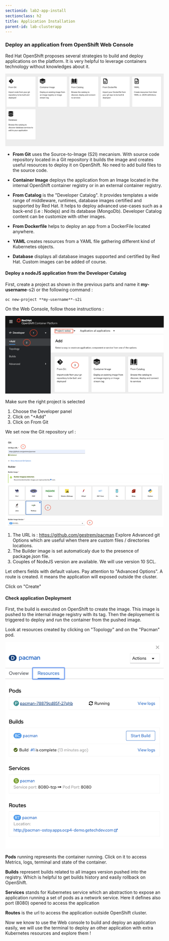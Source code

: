 ```yaml
---
sectionid: lab2-app-install
sectionclass: h2
title: Application Installation
parent-id: lab-clusterapp
---
```


### Deploy an application from OpenShift Web Console

Red Hat OpenShift proposes several strategies to build and deploy applications on the platform. It is very helpful to leverage containers technology without knowledges about it. 

![Docker registry connection](/media/lab2/build_strategies_ocp.png)

* **From Git** uses the Source-to-Image (S2I) mecanism. With source code repository located in a Git repository it builds the image and creates useful resources to deploy it on OpenShift. No need to add build files to the source code.

* **Container Image** deploys the application from an Image located in the internal OpenShift container registry or in an external container registry.

* **From Catalog** is the "Developer Catalog". It provides templates a wide range of middleware, runtimes, database images certified and supported by Red Hat. It helps to deploy advanced use-cases such as a back-end (i.e : Nodejs) and its database (MongoDb). Developer Catalog content can be customize with other images.

* **From Dockerfile** helps to deploy an app from a DockerFile located anywhere.

* **YAML** creates resources from a YAML file gathering different kind of Kubernetes objects.

* **Database** displays all database images supported and certified by Red Hat. Custom images can be added of course.


#### Deploy a nodeJS application from the Developer Catalog

First, create a project as shown in the previous parts and name it **my-username**-s2i or the following command :

```
oc new-project **my-username**-s2i 
```

On the Web Console, follow those instructions :


![Docker registry connection](/media/lab2/catalog_developer.png)

Make sure the right project is selected

1. Choose the Developer panel
2. Click on "+Add"
3. Click on From Git

We set now the Git repository url :

![Docker registry connection](/media/lab2/s2i_nodejs.png)

1. The URL is : https://github.com/gestrem/pacman
Explore Advanced git Options which are useful when there are custom files / directories locations.
2. The Builder image is set automaticaly due to the presence of package.json file. 
3. Couples of NodeJS version are available. We will use version 10 SCL.

Let others fields with default values.
Pay attention to "Advanced Options". A route is created. it means the application will exposed outside the cluster.

Click on "Create"

#### Check application Deployment

First, the build is executed on OpenShift to create the image. This image is pushed to the internal image registry with its tag. 
Then the deployement is triggered to deploy and run the container from the pushed image.

Look at resources created by clicking on "Topology" and on the "Pacman" pod. 


![Docker registry connection](/media/lab2/pod_running.png)

**Pods** running represents the container running. Click on it to access Metrics, logs, terminal and state of the container.

**Builds** represent builds related to all images version pushed into the registry. Which is helpful to get builds history and easily rollback on OpenShift.

**Services** stands for Kubernetes service which an abstraction to expose an application running a set of pods as a network service.  Here it defines also port (8080) opened to access the application

**Routes** is the url to access the application outside OpenShift cluster.

Now we know to use the Web console to build and deploy an application easily, we will use the terminal to deploy an other application with extra Kubernetes resources and explore them !

